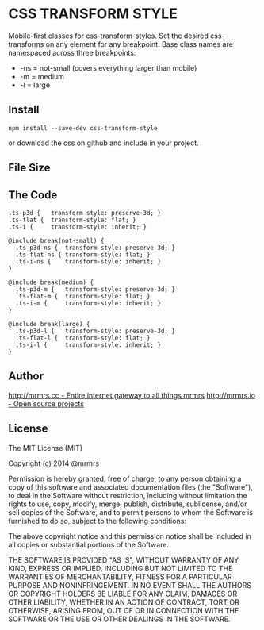 # CSS TRANSFORM STYLE

  Mobile-first classes for css-transform-styles.
  Set the desired css-transforms on any element for any breakpoint.
  Base class names are namespaced across three breakpoints:

*  -ns = not-small (covers everything larger than mobile)
*  -m  = medium
*  -l  = large

## Install
```
npm install --save-dev css-transform-style
```
or download the css on github and include in your project.

## File Size


## The Code
```
.ts-p3d {   transform-style: preserve-3d; }
.ts-flat {  transform-style: flat; }
.ts-i {     transform-style: inherit; }

@include break(not-small) {
  .ts-p3d-ns {  transform-style: preserve-3d; }
  .ts-flat-ns { transform-style: flat; }
  .ts-i-ns {    transform-style: inherit; }
}

@include break(medium) {
  .ts-p3d-m {   transform-style: preserve-3d; }
  .ts-flat-m {  transform-style: flat; }
  .ts-i-m {     transform-style: inherit; }
}

@include break(large) {
  .ts-p3d-l {   transform-style: preserve-3d; }
  .ts-flat-l {  transform-style: flat; }
  .ts-i-l {     transform-style: inherit; }
}

```

## Author

[http://mrmrs.cc - Entire internet gateway to all things mrmrs](http://mrmrs.cc)
[http://mrmrs.io - Open source projects](http://mrmrs.io)

## License

The MIT License (MIT)

Copyright (c) 2014 @mrmrs

Permission is hereby granted, free of charge, to any person obtaining a copy
of this software and associated documentation files (the "Software"), to deal
in the Software without restriction, including without limitation the rights
to use, copy, modify, merge, publish, distribute, sublicense, and/or sell
copies of the Software, and to permit persons to whom the Software is
furnished to do so, subject to the following conditions:

The above copyright notice and this permission notice shall be included in
all copies or substantial portions of the Software.

THE SOFTWARE IS PROVIDED "AS IS", WITHOUT WARRANTY OF ANY KIND, EXPRESS OR
IMPLIED, INCLUDING BUT NOT LIMITED TO THE WARRANTIES OF MERCHANTABILITY,
FITNESS FOR A PARTICULAR PURPOSE AND NONINFRINGEMENT. IN NO EVENT SHALL THE
AUTHORS OR COPYRIGHT HOLDERS BE LIABLE FOR ANY CLAIM, DAMAGES OR OTHER
LIABILITY, WHETHER IN AN ACTION OF CONTRACT, TORT OR OTHERWISE, ARISING FROM,
OUT OF OR IN CONNECTION WITH THE SOFTWARE OR THE USE OR OTHER DEALINGS IN
THE SOFTWARE.

